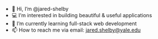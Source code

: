 - 👋 Hi, I’m @jared-shelby
- 💻 I’m interested in building beautiful & useful applications
- 🌱 I’m currently learning full-stack web development
- 📫 How to reach me via email: jared.shelby@yale.edu

<!---
jared-shelby/jared-shelby is a ✨ special ✨ repository because its `README.md` (this file) appears on your GitHub profile.
You can click the Preview link to take a look at your changes.
--->
